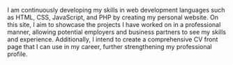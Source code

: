 I am continuously developing my skills in web development languages such as HTML, CSS, JavaScript, and PHP by creating my personal website. On this site, I aim to showcase the projects I have worked on in a professional manner, allowing potential employers and business partners to see my skills and experience. Additionally, I intend to create a comprehensive CV front page that I can use in my career, further strengthening my professional profile.
